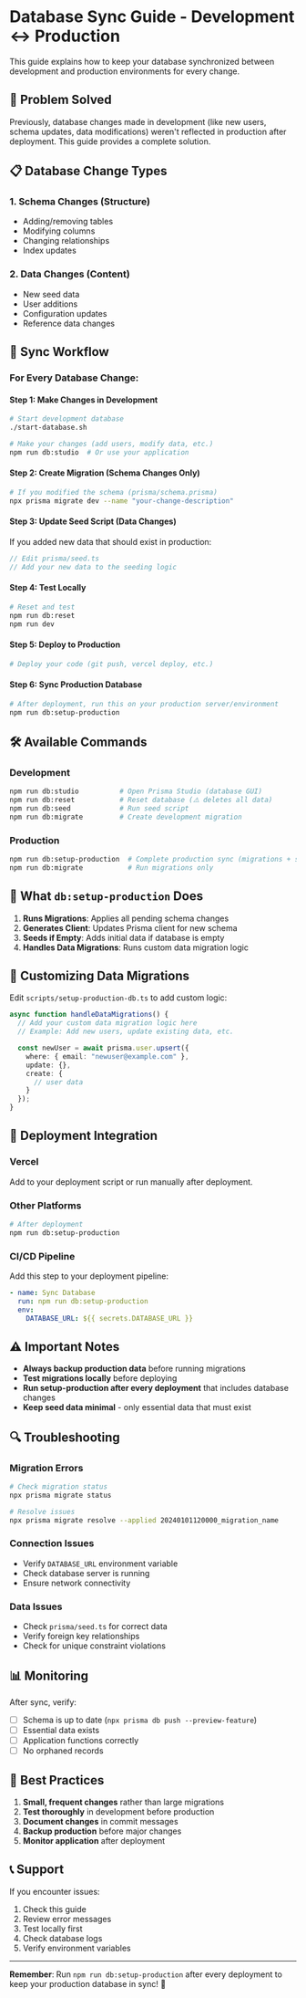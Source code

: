 # Database Sync Guide - Development ↔ Production

This guide explains how to keep your database synchronized between development and production environments for every change.

## 🎯 Problem Solved

Previously, database changes made in development (like new users, schema updates, data modifications) weren't reflected in production after deployment. This guide provides a complete solution.

## 📋 Database Change Types

### 1. Schema Changes (Structure)
- Adding/removing tables
- Modifying columns
- Changing relationships
- Index updates

### 2. Data Changes (Content)
- New seed data
- User additions
- Configuration updates
- Reference data changes

## 🔄 Sync Workflow

### For Every Database Change:

#### Step 1: Make Changes in Development
```bash
# Start development database
./start-database.sh

# Make your changes (add users, modify data, etc.)
npm run db:studio  # Or use your application
```

#### Step 2: Create Migration (Schema Changes Only)
```bash
# If you modified the schema (prisma/schema.prisma)
npx prisma migrate dev --name "your-change-description"
```

#### Step 3: Update Seed Script (Data Changes)
If you added new data that should exist in production:
```typescript
// Edit prisma/seed.ts
// Add your new data to the seeding logic
```

#### Step 4: Test Locally
```bash
# Reset and test
npm run db:reset
npm run dev
```

#### Step 5: Deploy to Production
```bash
# Deploy your code (git push, vercel deploy, etc.)
```

#### Step 6: Sync Production Database
```bash
# After deployment, run this on your production server/environment
npm run db:setup-production
```

## 🛠️ Available Commands

### Development
```bash
npm run db:studio          # Open Prisma Studio (database GUI)
npm run db:reset           # Reset database (⚠️ deletes all data)
npm run db:seed            # Run seed script
npm run db:migrate         # Create development migration
```

### Production
```bash
npm run db:setup-production  # Complete production sync (migrations + seed + data fixes)
npm run db:migrate           # Run migrations only
```

## 📝 What `db:setup-production` Does

1. **Runs Migrations**: Applies all pending schema changes
2. **Generates Client**: Updates Prisma client for new schema
3. **Seeds if Empty**: Adds initial data if database is empty
4. **Handles Data Migrations**: Runs custom data migration logic

## 🔧 Customizing Data Migrations

Edit `scripts/setup-production-db.ts` to add custom logic:

```typescript
async function handleDataMigrations() {
  // Add your custom data migration logic here
  // Example: Add new users, update existing data, etc.

  const newUser = await prisma.user.upsert({
    where: { email: "newuser@example.com" },
    update: {},
    create: {
      // user data
    }
  });
}
```

## 🚀 Deployment Integration

### Vercel
Add to your deployment script or run manually after deployment.

### Other Platforms
```bash
# After deployment
npm run db:setup-production
```

### CI/CD Pipeline
Add this step to your deployment pipeline:

```yaml
- name: Sync Database
  run: npm run db:setup-production
  env:
    DATABASE_URL: ${{ secrets.DATABASE_URL }}
```

## ⚠️ Important Notes

- **Always backup production data** before running migrations
- **Test migrations locally** before deploying
- **Run setup-production after every deployment** that includes database changes
- **Keep seed data minimal** - only essential data that must exist

## 🔍 Troubleshooting

### Migration Errors
```bash
# Check migration status
npx prisma migrate status

# Resolve issues
npx prisma migrate resolve --applied 20240101120000_migration_name
```

### Connection Issues
- Verify `DATABASE_URL` environment variable
- Check database server is running
- Ensure network connectivity

### Data Issues
- Check `prisma/seed.ts` for correct data
- Verify foreign key relationships
- Check for unique constraint violations

## 📊 Monitoring

After sync, verify:
- [ ] Schema is up to date (`npx prisma db push --preview-feature`)
- [ ] Essential data exists
- [ ] Application functions correctly
- [ ] No orphaned records

## 🎯 Best Practices

1. **Small, frequent changes** rather than large migrations
2. **Test thoroughly** in development before production
3. **Document changes** in commit messages
4. **Backup production** before major changes
5. **Monitor application** after deployment

## 📞 Support

If you encounter issues:
1. Check this guide
2. Review error messages
3. Test locally first
4. Check database logs
5. Verify environment variables

---

**Remember**: Run `npm run db:setup-production` after every deployment to keep your production database in sync! 🚀